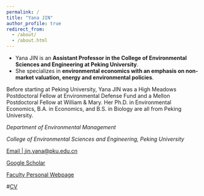 ```yaml
---
permalink: /
title: "Yana JIN"
author_profile: true
redirect_from: 
  - /about/
  - /about.html
---
```


* Yana JIN is an **Assistant Professor in the College of Environmental Sciences and Engineering at Peking University**. 
* She specializes in **environmental economics with an emphasis on non-market valuation, energy and environmental policies**. 

Before starting at Peking University, Yana JIN was a High Meadows Postdoctoral Fellow at Environmental Defense Fund and a Mellon Postdoctoral Fellow at William & Mary. Her Ph.D. in Environmental Economics, B.A. in Economics, and B.S. in Biology are all from Peking University.

*Department of Environmental Management*  

*College of Environmental Sciences and Engineering, Peking University* 

[Email | jin.yana@pku.edu.cn](jin.yana@pku.edu.cn)

[Google Scholar](bit.ly/32Oh18g)

[Faculty Personal Webpage](http://scholar.pku.edu.cn/yjin/home)

#[CV](files/CV_Yana_Jin_2page(1).pdf)
